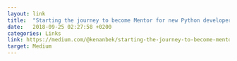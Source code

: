 ```yaml
---
layout: link
title:  "Starting the journey to become Mentor for new Python developers and Core Developer for Python/CPython"
date:   2018-09-25 02:27:58 +0200
categories: Links
link: https://medium.com/@kenanbek/starting-the-journey-to-become-mentor-for-new-python-developers-and-core-developer-for-d520d393641f
target: Medium
---
```


